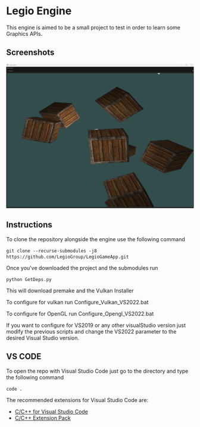 # Legio Engine

This engine is aimed to be a small project to test in order to learn some Graphics APIs.

## Screenshots

![Early build](https://raw.githubusercontent.com/LegioGroup/Legio-Engine/main/repoData/engine01.png)

## Instructions

To clone the repository alongside the engine use the following command

```
git clone --recurse-submodules -j8 https://github.com/LegioGroup/LegioGameApp.git
```

Once you've downloaded the project and the submodules run

```
python GetDeps.py
```

This will download premake and the Vulkan Installer

To configure for vulkan run Configure_Vulkan_VS2022.bat

To configure for OpenGL run Configure_Opengl_VS2022.bat

If you want to configure for VS2019 or any other visualStudio version just modify the previous scripts and change the VS2022 parameter to the desired Visual Studio version.

## VS CODE

To open the repo with Visual Studio Code just go to the directory and type the following command
```
code .
```

The recommended extensions for Visual Studio Code are:

-  [C/C++ for Visual Studio Code](https://marketplace.visualstudio.com/items?itemName=ms-vscode.cpptools)
-  [C/C++ Extension Pack](https://marketplace.visualstudio.com/items?itemName=ms-vscode.cpptools-extension-pack)
